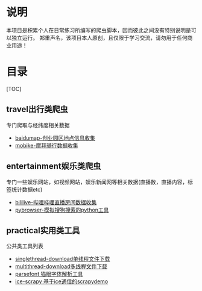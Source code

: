 

# 说明
本项目是积累个人在日常练习所编写的爬虫脚本，因而彼此之间没有特别说明是可以独立运行。
郑重声名，该项目本人原创，且仅限于学习交流，请勿用于任何商业用途！

# 目录
[TOC]

## travel出行类爬虫
专门爬取与经纬度相关数据
  * [baidumap-创业园区地点信息收集](https://github.com/cchinm/python-spider/tree/master/travel/baidumap)
  * [mobike-摩拜骑行数据收集](https://github.com/cchinm/python-spider/tree/master/travel)
  
 

## entertainment娱乐类爬虫
专门一些娱乐网站，如视频网站，娱乐新闻网等相关数据(直播数，直播内容，标签统计数据etc)
  * [bililive-哔哩哔哩直播房间数据收集](https://github.com/cchinm/python-spider/tree/master/entertainment/bililive)
  * [pybrowser-模拟搜狗搜索的python工具](https://github.com/cchinm/python-spider/tree/master/entertainment/pybrowser)

## practical实用类工具
公共类工具列表
 * [singlethread-download单线程文件下载](https://github.com/cchinm/python-spider/tree/master/practical)
 * [multithread-download多线程文件下载](https://github.com/cchinm/python-spider/tree/master/practical)
 * [parsefont 猫眼字体解析工具](https://github.com/cchinm/python-spider/tree/master/practical/parsefont)
 * [ice-scrapy 基于ice通信的scrapydemo](https://github.com/cchinm/python-spider/tree/master/practical/ice-scrapy)
 
 